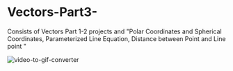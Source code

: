 # Vectors-Part3-
Consists of Vectors Part 1-2 projects and "Polar Coordinates and Spherical Coordinates, Parameterized Line Equation, Distance between Point and Line point "

![video-to-gif-converter](https://user-images.githubusercontent.com/65425355/158893976-bc69e7ba-be65-4048-bec2-cf33afff66f5.gif)
